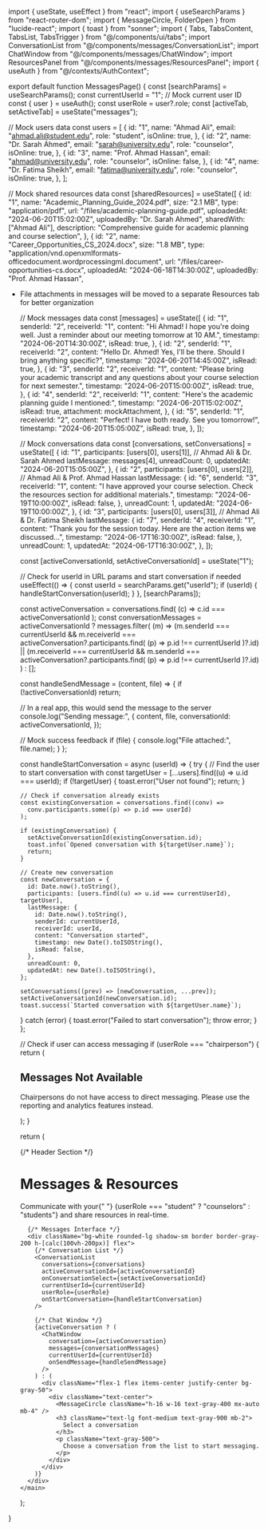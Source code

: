 import { useState, useEffect } from "react";
import { useSearchParams } from "react-router-dom";
import { MessageCircle, FolderOpen } from "lucide-react";
import { toast } from "sonner";
import { Tabs, TabsContent, TabsList, TabsTrigger } from "@/components/ui/tabs";
import ConversationList from "@/components/messages/ConversationList";
import ChatWindow from "@/components/messages/ChatWindow";
import ResourcesPanel from "@/components/messages/ResourcesPanel";
import { useAuth } from "@/contexts/AuthContext";

export default function MessagesPage() {
  const [searchParams] = useSearchParams();
  const currentUserId = "1"; // Mock current user ID
  const { user } = useAuth();
  const userRole = user?.role;
  const [activeTab, setActiveTab] = useState("messages");

  // Mock users data
  const users = [
    {
      id: "1",
      name: "Ahmad Ali",
      email: "ahmad.ali@student.edu",
      role: "student",
      isOnline: true,
    },
    {
      id: "2",
      name: "Dr. Sarah Ahmed",
      email: "sarah@university.edu",
      role: "counselor",
      isOnline: true,
    },
    {
      id: "3",
      name: "Prof. Ahmad Hassan",
      email: "ahmad@university.edu",
      role: "counselor",
      isOnline: false,
    },
    {
      id: "4",
      name: "Dr. Fatima Sheikh",
      email: "fatima@university.edu",
      role: "counselor",
      isOnline: true,
    },
  ];

  // Mock shared resources data
  const [sharedResources] = useState([
    {
      id: "1",
      name: "Academic_Planning_Guide_2024.pdf",
      size: "2.1 MB",
      type: "application/pdf",
      url: "/files/academic-planning-guide.pdf",
      uploadedAt: "2024-06-20T15:02:00Z",
      uploadedBy: "Dr. Sarah Ahmed",
      sharedWith: ["Ahmad Ali"],
      description: "Comprehensive guide for academic planning and course selection",
    },
    {
      id: "2",
      name: "Career_Opportunities_CS_2024.docx",
      size: "1.8 MB",
      type: "application/vnd.openxmlformats-officedocument.wordprocessingml.document",
      url: "/files/career-opportunities-cs.docx",
      uploadedAt: "2024-06-18T14:30:00Z",
      uploadedBy: "Prof. Ahmad Hassan",
- File attachments in messages will be moved to a separate Resources tab for better organization

  // Mock messages data
  const [messages] = useState([
    {
      id: "1",
      senderId: "2",
      receiverId: "1",
      content:
        "Hi Ahmad! I hope you're doing well. Just a reminder about our meeting tomorrow at 10 AM.",
      timestamp: "2024-06-20T14:30:00Z",
      isRead: true,
    },
    {
      id: "2",
      senderId: "1",
      receiverId: "2",
      content:
        "Hello Dr. Ahmed! Yes, I'll be there. Should I bring anything specific?",
      timestamp: "2024-06-20T14:45:00Z",
      isRead: true,
    },
    {
      id: "3",
      senderId: "2",
      receiverId: "1",
      content:
        "Please bring your academic transcript and any questions about your course selection for next semester.",
      timestamp: "2024-06-20T15:00:00Z",
      isRead: true,
    },
    {
      id: "4",
      senderId: "2",
      receiverId: "1",
      content: "Here's the academic planning guide I mentioned:",
      timestamp: "2024-06-20T15:02:00Z",
      isRead: true,
      attachment: mockAttachment,
    },
    {
      id: "5",
      senderId: "1",
      receiverId: "2",
      content: "Perfect! I have both ready. See you tomorrow!",
      timestamp: "2024-06-20T15:05:00Z",
      isRead: true,
    },
  ]);

  // Mock conversations data
  const [conversations, setConversations] = useState([
    {
      id: "1",
      participants: [users[0], users[1]], // Ahmad Ali & Dr. Sarah Ahmed
      lastMessage: messages[4],
      unreadCount: 0,
      updatedAt: "2024-06-20T15:05:00Z",
    },
    {
      id: "2",
      participants: [users[0], users[2]], // Ahmad Ali & Prof. Ahmad Hassan
      lastMessage: {
        id: "6",
        senderId: "3",
        receiverId: "1",
        content:
          "I have approved your course selection. Check the resources section for additional materials.",
        timestamp: "2024-06-19T10:00:00Z",
        isRead: false,
      },
      unreadCount: 1,
      updatedAt: "2024-06-19T10:00:00Z",
    },
    {
      id: "3",
      participants: [users[0], users[3]], // Ahmad Ali & Dr. Fatima Sheikh
      lastMessage: {
        id: "7",
        senderId: "4",
        receiverId: "1",
        content:
          "Thank you for the session today. Here are the action items we discussed...",
        timestamp: "2024-06-17T16:30:00Z",
        isRead: false,
      },
      unreadCount: 1,
      updatedAt: "2024-06-17T16:30:00Z",
    },
  ]);

  const [activeConversationId, setActiveConversationId] = useState("1");

  // Check for userId in URL params and start conversation if needed
  useEffect(() => {
    const userId = searchParams.get("userId");
    if (userId) {
      handleStartConversation(userId);
    }
  }, [searchParams]);

  const activeConversation = conversations.find(
    (c) => c.id === activeConversationId
  );
  const conversationMessages = activeConversationId
    ? messages.filter(
        (m) =>
          (m.senderId === currentUserId &&
            m.receiverId ===
              activeConversation?.participants.find(
                (p) => p.id !== currentUserId
              )?.id) ||
          (m.receiverId === currentUserId &&
            m.senderId ===
              activeConversation?.participants.find(
                (p) => p.id !== currentUserId
              )?.id)
      )
    : [];

  const handleSendMessage = (content, file) => {
    if (!activeConversationId) return;

    // In a real app, this would send the message to the server
    console.log("Sending message:", {
      content,
      file,
      conversationId: activeConversationId,
    });

    // Mock success feedback
    if (file) {
      console.log("File attached:", file.name);
    }
  };

  const handleStartConversation = async (userId) => {
    try {
      // Find the user to start conversation with
      const targetUser = [...users].find((u) => u.id === userId);
      if (!targetUser) {
        toast.error("User not found");
        return;
      }

      // Check if conversation already exists
      const existingConversation = conversations.find((conv) =>
        conv.participants.some((p) => p.id === userId)
      );

      if (existingConversation) {
        setActiveConversationId(existingConversation.id);
        toast.info(`Opened conversation with ${targetUser.name}`);
        return;
      }

      // Create new conversation
      const newConversation = {
        id: Date.now().toString(),
        participants: [users.find((u) => u.id === currentUserId), targetUser],
        lastMessage: {
          id: Date.now().toString(),
          senderId: currentUserId,
          receiverId: userId,
          content: "Conversation started",
          timestamp: new Date().toISOString(),
          isRead: false,
        },
        unreadCount: 0,
        updatedAt: new Date().toISOString(),
      };

      setConversations((prev) => [newConversation, ...prev]);
      setActiveConversationId(newConversation.id);
      toast.success(`Started conversation with ${targetUser.name}`);
    } catch (error) {
      toast.error("Failed to start conversation");
      throw error;
    }
  };

  // Check if user can access messaging
  if (userRole === "chairperson") {
    return (
      <div className="min-h-screen bg-gray-50">
        <main className="max-w-7xl mx-auto px-4 sm:px-6 lg:px-8 py-8">
          <div className="text-center py-12">
            <MessageCircle className="h-16 w-16 text-gray-400 mx-auto mb-4" />
            <h2 className="text-2xl font-bold text-gray-900 mb-2">
              Messages Not Available
            </h2>
            <p className="text-gray-600">
              Chairpersons do not have access to direct messaging. Please use
              the reporting and analytics features instead.
            </p>
          </div>
        </main>
      </div>
    );
  }

  return (
    <div className="min-h-screen bg-gray-50">
      <main className="max-w-7xl mx-auto px-4 sm:px-6 lg:px-8 py-8">
        {/* Header Section */}
        <div className="mb-8">
          <h1 className="text-3xl font-bold text-gray-900">
            Messages & Resources
          </h1>
          <p className="text-gray-600 mt-2">
            Communicate with your{" "}
            {userRole === "student" ? "counselors" : "students"} and share
            resources in real-time.
          </p>
        </div>

        {/* Messages Interface */}
        <div className="bg-white rounded-lg shadow-sm border border-gray-200 h-[calc(100vh-200px)] flex">
          {/* Conversation List */}
          <ConversationList
            conversations={conversations}
            activeConversationId={activeConversationId}
            onConversationSelect={setActiveConversationId}
            currentUserId={currentUserId}
            userRole={userRole}
            onStartConversation={handleStartConversation}
          />

          {/* Chat Window */}
          {activeConversation ? (
            <ChatWindow
              conversation={activeConversation}
              messages={conversationMessages}
              currentUserId={currentUserId}
              onSendMessage={handleSendMessage}
            />
          ) : (
            <div className="flex-1 flex items-center justify-center bg-gray-50">
              <div className="text-center">
                <MessageCircle className="h-16 w-16 text-gray-400 mx-auto mb-4" />
                <h3 className="text-lg font-medium text-gray-900 mb-2">
                  Select a conversation
                </h3>
                <p className="text-gray-500">
                  Choose a conversation from the list to start messaging.
                </p>
              </div>
            </div>
          )}
        </div>
      </main>
    </div>
  );
}
